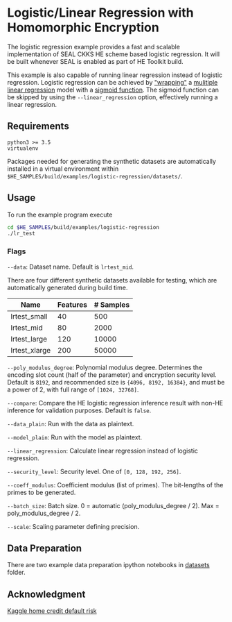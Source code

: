 # Logistic/Linear Regression with Homomorphic Encryption
The logistic regression example provides a fast and scalable implementation of
SEAL CKKS HE scheme based logistic regression.  It will be built whenever SEAL
is enabled as part of HE Toolkit build.

This example is also capable of running linear regression instead of logistic regression. Logistic regression can be achieved by ["wrapping"](https://philippmuens.com/logistic-regression-from-scratch) a [mulitiple linear regression](https://en.wikipedia.org/wiki/Linear_regression#Simple_and_multiple_linear_regression) model with a [sigmoid function](https://en.wikipedia.org/wiki/Sigmoid_function). The sigmoid function can be skipped by using the `--linear_regression` option, effectively running a linear regression.

## Requirements
```
python3 >= 3.5
virtualenv
```
Packages needed for generating the synthetic datasets are automatically
installed in a virtual environment within
`$HE_SAMPLES/build/examples/logistic-regression/datasets/`.

## Usage
To run the example program execute
```bash
cd $HE_SAMPLES/build/examples/logistic-regression
./lr_test
```

### Flags
`--data`: Dataset name. Default is `lrtest_mid`.

There are four different synthetic datasets available for testing, which are
automatically generated during build time.

| Name | Features | # Samples |
| --- | --- | --- |
| lrtest_small | 40 | 500 |
| lrtest_mid | 80 | 2000 |
| lrtest_large | 120 | 10000 |
| lrtest_xlarge | 200 | 50000 |

`--poly_modulus_degree`: Polynomial modulus degree. Determines the
encoding slot count (half of the parameter) and encryption security level.
Default is `8192`, and recommended size is `{4096, 8192, 16384}`, and
must be a power of 2, with full range of `[1024, 32768]`.

`--compare`: Compare the HE logistic regression inference result with non-HE
inference for validation purposes. Default is `false`.

`--data_plain`: Run with the data as plaintext.

`--model_plain`: Run with the model as plaintext.

`--linear_regression`: Calculate linear regression instead of logistic regression.

`--security_level`: Security level. One of `[0, 128, 192, 256]`.

`--coeff_modulus`: Coefficient modulus (list of primes). The bit-lengths of the primes to be generated.

`--batch_size`: Batch size. 0 = automatic (poly_modulus_degree / 2). Max = poly_modulus_degree / 2.

`--scale`: Scaling parameter defining precision.

## Data Preparation
There are two example data preparation ipython notebooks in
[datasets](datasets) folder.

## Acknowledgment
[Kaggle home credit default risk](https://www.kaggle.com/c/home-credit-default-risk)
